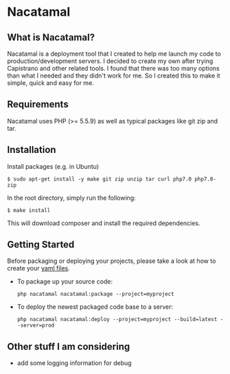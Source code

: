 Nacatamal
=========

## What is Nacatamal?

Nacatamal is a deployment tool that I created to help me launch my code to production/development servers. I decided to 
create my own after trying Capistrano and other related tools. I found that there was too many options than what
I needed and they didn't work for me. So I created this to make it simple, quick and easy for me.

## Requirements

Nacatamal uses PHP (>= 5.5.9) as well as typical packages like git zip and tar.

## Installation

Install packages (e.g. in Ubuntu)
```
$ sudo apt-get install -y make git zip unzip tar curl php7.0 php7.0-zip
```

In the root directory, simply run the following:
```
$ make install
```
This will download composer and install the required dependencies.

## Getting Started

Before packaging or deploying your projects, please take a look at how to create your [yaml files](config/README.md).

*   To package up your source code:

        php nacatamal nacatamal:package --project=myproject

*   To deploy the newest packaged code base to a server:

        php nacatamal nacatamal:deploy --project=myproject --build=latest --server=prod
        
## Other stuff I am considering

- add some logging information for debug
